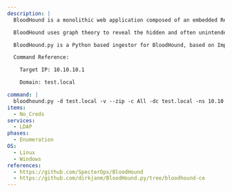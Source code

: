 ```yaml
---
description: |
  BloodHound is a monolithic web application composed of an embedded React frontend with Sigma.js and a Go based REST API backend. It is deployed with a Postgresql application database and a Neo4j graph database, and is fed by the SharpHound and AzureHound data collectors.

  BloodHound uses graph theory to reveal the hidden and often unintended relationships within an Active Directory or Azure environment. Attackers can use BloodHound to easily identify highly complex attack paths that would otherwise be impossible to quickly identify. Defenders can use BloodHound to identify and eliminate those same attack paths. Both blue and red teams can use BloodHound to easily gain a deeper understanding of privilege relationships in an Active Directory or Azure environment.

  BloodHound.py is a Python based ingestor for BloodHound, based on Impacket. It allows you to remotely collect data for bloodhound by querying LDAP

  Command Reference:

  	Target IP: 10.10.10.1

  	Domain: test.local

command: |
  bloodhound.py -d test.local -v --zip -c All -dc test.local -ns 10.10.10.1
items:
  - No_Creds
services:
  - LDAP
phases:
  - Enumeration
OS:
  - Linux
  - Windows
references:
  - https://github.com/SpecterOps/BloodHound
  - https://github.com/dirkjanm/BloodHound.py/tree/bloodhound-ce
---
```

